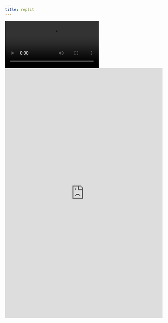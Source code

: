 ```yaml
---
title: replit
---
```

  <div id="video_wrapper">
    <video autoplay loop>
        <source src="https://drive.google.com/uc?export=view&id=1kAw4XIS3JH_cpTHGMRsV0mwl7dcFz2wq" type="video/mp4">
    </video>
  </div>

<iframe frameborder="0" width="100%" height="800px" src="https://replit.com/@GigiGuan/gigiguangithubio?lite=true">
 
  
  
{% include navigation.html %}
